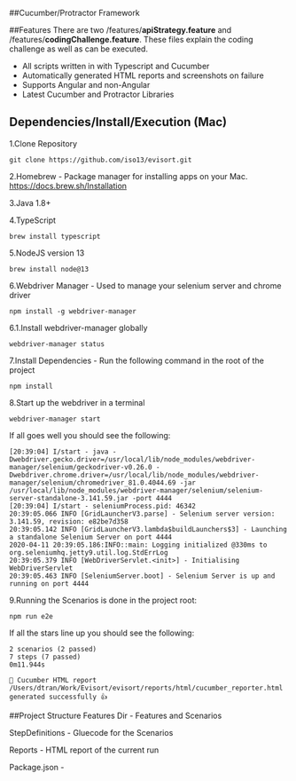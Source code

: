 ##Cucumber/Protractor Framework

##Features
There are two /features/**apiStrategy.feature** and /features/**codingChallenge.feature**. These files explain the coding challenge as well as can be executed.

- All scripts written in with Typescript and Cucumber
- Automatically generated HTML reports and screenshots on failure
- Supports Angular and non-Angular
- Latest Cucumber and Protractor Libraries



## Dependencies/Install/Execution (Mac)
1.Clone Repository
```
git clone https://github.com/iso13/evisort.git
```
2.Homebrew - Package manager for installing apps on your Mac.
https://docs.brew.sh/Installation

3.Java 1.8+

4.TypeScript
```
brew install typescript
```
5.NodeJS version 13
```
brew install node@13
```
6.Webdriver Manager - Used to manage your selenium server and chrome driver
```
npm install -g webdriver-manager
```
6.1.Install webdriver-manager globally
```
webdriver-manager status
```
7.Install Dependencies - Run the following command in the root of the project
```
npm install
```
8.Start up the webdriver in a terminal
```
webdriver-manager start
```
If all goes well you should see the following:
```
[20:39:04] I/start - java -Dwebdriver.gecko.driver=/usr/local/lib/node_modules/webdriver-manager/selenium/geckodriver-v0.26.0 -Dwebdriver.chrome.driver=/usr/local/lib/node_modules/webdriver-manager/selenium/chromedriver_81.0.4044.69 -jar /usr/local/lib/node_modules/webdriver-manager/selenium/selenium-server-standalone-3.141.59.jar -port 4444
[20:39:04] I/start - seleniumProcess.pid: 46342
20:39:05.066 INFO [GridLauncherV3.parse] - Selenium server version: 3.141.59, revision: e82be7d358
20:39:05.142 INFO [GridLauncherV3.lambda$buildLaunchers$3] - Launching a standalone Selenium Server on port 4444
2020-04-11 20:39:05.186:INFO::main: Logging initialized @330ms to org.seleniumhq.jetty9.util.log.StdErrLog
20:39:05.379 INFO [WebDriverServlet.<init>] - Initialising WebDriverServlet
20:39:05.463 INFO [SeleniumServer.boot] - Selenium Server is up and running on port 4444
```
9.Running the Scenarios is done in the project root:
```
npm run e2e
```
If all the stars line up you should see the following:
```$xslt
2 scenarios (2 passed)
7 steps (7 passed)
0m11.944s

🚀 Cucumber HTML report /Users/dtran/Work/Evisort/evisort/reports/html/cucumber_reporter.html generated successfully 👍
```
##Project Structure
Features Dir - Features and Scenarios

StepDefinitions - Gluecode for the Scenarios

Reports - HTML report of the current run

Package.json -  


